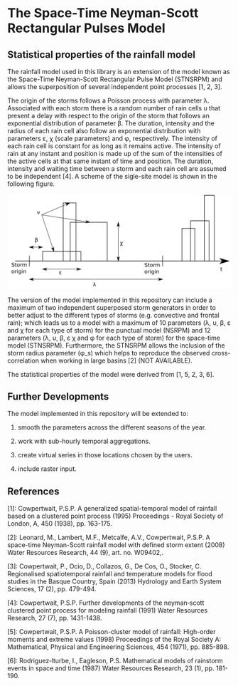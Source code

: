 # The Space-Time Neyman-Scott Rectangular Pulses Model

## Statistical properties of the rainfall model

The rainfall model used in this library is an extension of the model known as the Space-Time Neyman-Scott Rectangular Pulse Model (STNSRPM) and allows the superposition of several independent point processes [1, 2, 3].

The origin of the storms follows a Poisson process with parameter &lambda;.  Associated with each storm there is a random number of rain cells &upsilon; that present a delay with respect to the origin of the storm that follows an exponential distribution of parameter &beta;. The duration, intensity and the radius of each rain cell also follow an exponential distribution with parameters &epsilon;, &chi; (scale parameters) and &phi;, respectively. The intensity of each rain cell is constant for as long as it remains active. The intensity of rain at any instant and position is made up of the sum of the intensities of the active cells at that same instant of time and position. The duration, intensity and waiting time between a storm and each rain cell are assumed to be independent [4]. A scheme of the sigle-site model is shown in the following figure.

![Model scheme](ModelScheme.png)

The version of the model implemented in this repository can include a maximum of two independent superposed storm generators in order to better adjust to the different types of storms (e.g. convective and frontal rain); which leads us to a model with a maximum of 10 parameters (&lambda;, &upsilon;, &beta;, &epsilon; and &chi; for each type of storm) for the punctual model (NSRPM) and 12 parameters (&lambda;, &upsilon;, &beta;, &epsilon; &chi; and &phi; for each type of storm) for the space-time model (STNSRPM). Furthermore, the STNSRPM allows the inclusion of the storm radius parameter (&phi;_s) which helps to reproduce the observed cross-correlation when working in large basins [2] (NOT AVAILABLE).

The statistical properties of the model were derived from [1, 5, 2, 3, 6].

## Further Developments

The model implemented in this repository will be extended to:

1. smooth the parameters across the different seasons of the year. 

2. work with sub-hourly temporal aggregations.

3. create virtual series in those locations chosen by the users.

4. include raster input.

## References

[1]: Cowpertwait, P.S.P. A generalized spatial-temporal model of rainfall based on a clustered point process
(1995) Proceedings - Royal Society of London, A, 450 (1938), pp. 163-175.

[2]: Leonard, M., Lambert, M.F., Metcalfe, A.V., Cowpertwait, P.S.P. A space-time Neyman-Scott rainfall model with defined storm extent (2008) Water Resources Research, 44 (9), art. no. W09402,.

[3]: Cowpertwait, P., Ocio, D., Collazos, G., De Cos, O., Stocker, C. Regionalised spatiotemporal rainfall and temperature models for flood studies in the Basque Country, Spain (2013) Hydrology and Earth System Sciences, 17 (2), pp. 479-494.

[4]: Cowpertwait, P.S.P. Further developments of the neyman‐scott clustered point process for modeling rainfall
(1991) Water Resources Research, 27 (7), pp. 1431-1438.

[5]: Cowpertwait, P.S.P. A Poisson-cluster model of rainfall: High-order moments and extreme values (1998) Proceedings of the Royal Society A: Mathematical, Physical and Engineering Sciences, 454 (1971), pp. 885-898.

[6]: Rodriguez‐Iturbe, I., Eagleson, P.S. Mathematical models of rainstorm events in space and time
(1987) Water Resources Research, 23 (1), pp. 181-190.
